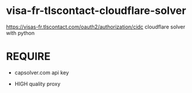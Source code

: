 # visa-fr-tlscontact-cloudflare-solver
https://visas-fr.tlscontact.com/oauth2/authorization/cidc cloudflare solver with python



# REQUIRE 

- capsolver.com api key

- HIGH quality proxy
